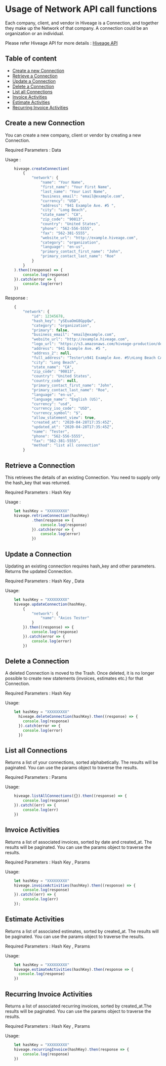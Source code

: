 # Usage of Network API call functions

Each company, client, and vendor in Hiveage is a Connection, and together they make up the Network of that company. A connection could be an organization or an individual. 

Please refer Hiveage API for more details : [Hiveage API](https://www.hiveage.com/api/)

## Table of content
- [Create a new Connection](#create-a-new-connection) 
- [Retrieve a Connection](#retrieve-a-connection) 
- [Update a Connection](#update-a-connection) 
- [Delete a Connection](#delete-a-connection)
- [List all Connections](#list-all-connections)
- [Invoice Activities](#invoice-activities) 
- [Estimate Activities](#estimate-activities) 
- [Recurring Invoice Activities](#recurring-invoice-activities)


## Create a new Connection

You can create a new company, client or vendor by creating a new Connection.

Required Parameters : Data

Usage : 

```js
    hiveage.createConnection(
        {
            "network": {
                "name": "Your Name",
                "first_name": "Your First Name",
                "last_name": "Your Last Name",
                "business_email": "email@example.com",
                "currency": "USD",
                "address": "941 Example Ave. #5 ",
                "city": "Long Beach",
                "state_name": "CA",
                "zip_code": "90813",
                "country": "United States",
                "phone": "562-556-5555",
                "fax": "562-381-5555",
                "website_url": "http://example.hiveage.com",
                "category": "organization",
                "language": "en-us",
                "primary_contact_first_name": "John",
                "primary_contact_last_name": "Roe"
            }
        }
    ).then((response) => {
        console.log(response)
    }).catch(error => {
        console.log(error)
    })
```
Response :
```js
    {
        "network": {
            "id": 12345678,
            "hash_key": "ySEuaOmG8GppQw",
            "category": "organization",
            "primary": false,
            "business_email": "email@example.com",
            "website_url": "http://example.hiveage.com",
            "logo_url": "https://s3.amazonaws.com/hiveage-production/defaults/default_business-128x128.png",
            "address": "941 Example Ave. #5 ",
            "address_2": null,
            "full_address": "Tester\n941 Example Ave. #5\nLong Beach CA 90813\nUnited States",
            "city": "Long Beach",
            "state_name": "CA",
            "zip_code": "90813",
            "country": "United States",
            "country_code": null,
            "primary_contact_first_name": "John",
            "primary_contact_last_name": "Roe",
            "language": "en-us",
            "language_name": "English (US)",
            "currency": "usd",
            "currency_iso_code": "USD",
            "currency_symbol": "$",
            "allow_statement_view": true,
            "created_at": "2020-04-28T17:35:45Z",
            "updated_at": "2020-04-28T17:35:45Z",
            "name": "Tester",
            "phone": "562-556-5555",
            "fax": "562-381-5555",
            "method": "list all connection"
        }
```

## Retrieve a Connection

This retrieves the details of an existing Connection. You need to supply only the hash_key that was returned.

Required Parameters : Hash Key

Usage : 
```js
    let hashKey = "XXXXXXXXX"
    hiveage.retriveConnection(hashKey)
            .then(response => {
                console.log(response)
            }).catch(error => {
                console.log(error)
            })
```

## Update a Connection

Updating an existing connection requires hash_key and other parameters. Returns the updated Connection.

Required Parameters : Hash Key , Data

Usage:
```js
    let hashKey = "XXXXXXXXX"
    hiveage.updateConnection(hashKey,
        {
            "network": {
                "name": "Axios Tester"
            }
        }).then((response) => {
            console.log(response)
        }).catch(error => {
            console.log(error)
        })
```

## Delete a Connection

A deleted Connection is moved to the Trash. Once deleted, it is no longer possible to create new statements (invoices, estimates etc.) for that Connection.

Required Parameters : Hash Key

Usage:
```js
    let hashKey = "XXXXXXXXX"
      hiveage.deleteConnection(hashKey).then((response) => {
        console.log(response)
      }).catch(error => {
        console.log(error)
      })
```
## List all Connections

Returns a list of your connections, sorted alphabetically.
The results will be paginated. You can use the params object to traverse the results.

Required Parameters : Params

Usage:
```js
    hiveage.listAllConnections({}).then((response) => {
        console.log(response)
    }).catch((err) => {
        console.log(err)
    })
```

## Invoice Activities

Returns a list of associated invoices, sorted by date and created_at.
The results will be paginated. You can use the params object to traverse the results.

Required Parameters : Hash Key , Params

Usage:
```js
    let hashKey = "XXXXXXXXX"
    hiveage.invoiceActivities(hashKey).then((response) => {
        console.log(response)
    }).catch((err) => {
        console.log(err)
    });
```

## Estimate Activities

Returns a list of associated estimates, sorted by created_at.
The results will be paginated. You can use the params object to traverse the results.

Required Parameters : Hash Key , Params

Usage:
```js
    let hashKey = "XXXXXXXXX"
    hiveage.estimateActivities(hashKey).then(response => {
      console.log(response)
    })
```
## Recurring Invoice Activities

Returns a list of associated recurring invoices, sorted by created_at.The results will be paginated. You can use the params object to traverse the results.

Required Parameters : Hash Key , Params

Usage:
```js
    let hashKey = "XXXXXXXXX"
    hiveage.recurringInvoice(hashKey).then(response => {
        console.log(response)
    })
```

